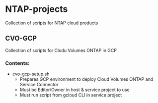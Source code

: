 # NTAP-projects
Collection of scripts for NTAP cloud products

## CVO-GCP
Collection of scripts for Clodu Volumes ONTAP in GCP

### Contents:
- cvo-gcp-setup.sh
  - Prepares GCP environment to deploy Cloud Volumes ONTAP and Service Connector
  - Must be Editor/Owner in host & service project to use
  - Must run script from gcloud CLI in service project
